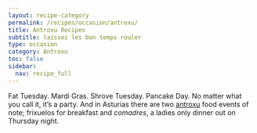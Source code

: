 ```yaml
---
layout: recipe-category
permalink: /recipes/occasion/antroxu/
title: Antroxu Recipes
subtitle: laissez les bon temps rouler
type: occasion
category: Antroxu
toc: false
sidebar:
  nav: recipe_full
---
```

Fat Tuesday. Mardi Gras. Shrove Tuesday. Pancake Day. No matter what you call it, it’s a party. And in Asturias there are two [antroxu](/visit/food-events/antroxu/) food events of note; frixuelos for breakfast and *comadres*, a ladies only dinner out on Thursday night.